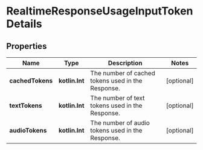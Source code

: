 
# RealtimeResponseUsageInputTokenDetails

## Properties
| Name | Type | Description | Notes |
| ------------ | ------------- | ------------- | ------------- |
| **cachedTokens** | **kotlin.Int** | The number of cached tokens used in the Response. |  [optional] |
| **textTokens** | **kotlin.Int** | The number of text tokens used in the Response. |  [optional] |
| **audioTokens** | **kotlin.Int** | The number of audio tokens used in the Response. |  [optional] |



